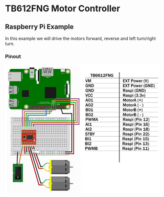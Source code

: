 # TB612FNG Motor Controller 
## Raspberry Pi Example
In this example we will drive the motors forward, reverse and left turn/right turn.

### Pinout
![Raspberry Pi Pinout](raspi-pinout-gh.jpg)


